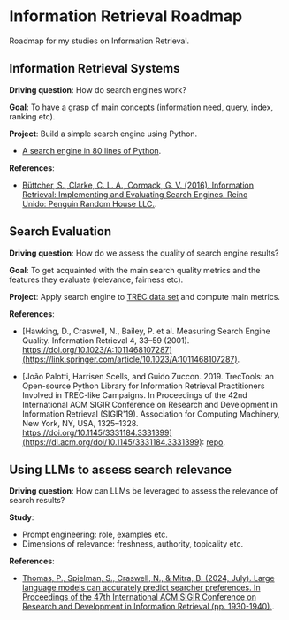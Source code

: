 # Information Retrieval Roadmap

Roadmap for my studies on Information Retrieval.

## Information Retrieval Systems

**Driving question**: How do search engines work?

**Goal**: To have a grasp of main concepts (information need, query, index, ranking etc).

**Project**: Build a simple search engine using Python.

- [A search engine in 80 lines of Python](https://www.alexmolas.com/2024/02/05/a-search-engine-in-80-lines.html).

**References**: 

- [Büttcher, S., Clarke, C. L. A., Cormack, G. V. (2016). Information Retrieval: Implementing and Evaluating Search Engines. Reino Unido: Penguin Random House LLC.](https://www.google.com.br/books/edition/Information_Retrieval/2c3RCwAAQBAJ?hl=pt-BR&gbpv=0).

## Search Evaluation

**Driving question**: How do we assess the quality of search engine results?

**Goal**: To get acquainted with the main search quality metrics and the features they evaluate (relevance, fairness etc).

**Project**: Apply search engine to [TREC data set](https://trec.nist.gov/data.html) and compute main metrics.

**References**:

- [Hawking, D., Craswell, N., Bailey, P. et al. Measuring Search Engine Quality. Information Retrieval 4, 33–59 (2001). https://doi.org/10.1023/A:1011468107287](https://link.springer.com/article/10.1023/A:1011468107287).

- [João Palotti, Harrisen Scells, and Guido Zuccon. 2019. TrecTools: an Open-source Python Library for Information Retrieval Practitioners Involved in TREC-like Campaigns. In Proceedings of the 42nd International ACM SIGIR Conference on Research and Development in Information Retrieval (SIGIR'19). Association for Computing Machinery, New York, NY, USA, 1325–1328. https://doi.org/10.1145/3331184.3331399](https://dl.acm.org/doi/10.1145/3331184.3331399): [repo](https://github.com/joaopalotti/trectools).

## Using LLMs to assess search relevance

**Driving question**: How can LLMs be leveraged to assess the relevance of search results?

**Study**:

- Prompt engineering: role, examples etc.
- Dimensions of relevance: freshness, authority, topicality etc. 

**References**:

- [Thomas, P., Spielman, S., Craswell, N., & Mitra, B. (2024, July). Large language models can accurately predict searcher preferences. In Proceedings of the 47th International ACM SIGIR Conference on Research and Development in Information Retrieval (pp. 1930-1940).](https://dl.acm.org/doi/pdf/10.1145/3626772.3657707).


